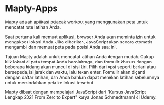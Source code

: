 # Mapty-Apps
Mapty adalah aplikasi pelacak workout yang menggunakan peta untuk mencatat rute latihan Anda.

Saat pertama kali memuat aplikasi, browser Anda akan meminta izin untuk mengakses lokasi Anda. Jika diberikan, JavaScript akan secara otomatis mengambil dan memuat peta pada posisi Anda saat ini.

Tujuan Mapty adalah untuk mencatat latihan Anda dengan mudah. Cukup klik lokasi di peta tempat Anda berolahraga, dan formulir khusus dengan beberapa bidang akan muncul di sisi kiri. Pilih dari opsi seperti berlari atau bersepeda, isi jarak dan waktu, lalu tekan enter. Formulir akan diganti dengan daftar latihan, dan Anda bahkan dapat menekan latihan sebelumnya untuk memindahkan peta ke lokasi tersebut.

Mapty dibuat dengan mempelajari JavaScript dari "Kursus JavaScript Lengkap 2021 From Zero to Expert" karya Jonas Schmedtmann! di Udemy.
